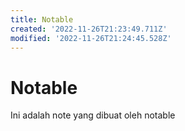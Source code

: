 ```yaml
---
title: Notable
created: '2022-11-26T21:23:49.711Z'
modified: '2022-11-26T21:24:45.528Z'
---
```


# Notable

Ini adalah note yang dibuat oleh notable

